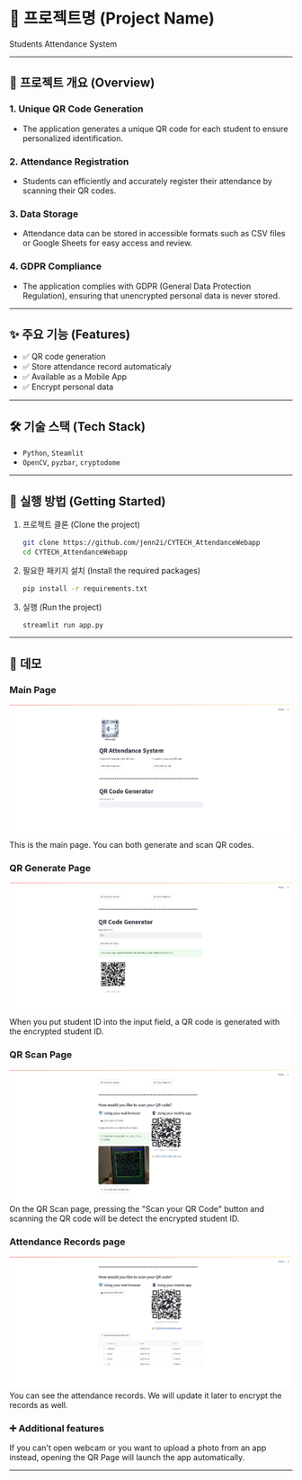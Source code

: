 # 📘 프로젝트명 (Project Name)

Students Attendance System

---

## 📂 프로젝트 개요 (Overview)

### 1. Unique QR Code Generation
- The application generates a unique QR code for each student to ensure personalized identification.

### 2. Attendance Registration
- Students can efficiently and accurately register their attendance by scanning their QR codes.

### 3. Data Storage
- Attendance data can be stored in accessible formats such as CSV files or Google Sheets for easy access and review.

### 4. GDPR Compliance
- The application complies with GDPR (General Data Protection Regulation), ensuring that unencrypted personal data is never stored.
---

## ✨ 주요 기능 (Features)

- ✅ QR code generation
- ✅ Store attendance record automaticaly
- ✅ Available as a Mobile App
- ✅ Encrypt personal data

---

## 🛠️ 기술 스택 (Tech Stack)

- `Python`, `Steamlit`
- `OpenCV`, `pyzbar`, `cryptodome`

---

## 🚀 실행 방법 (Getting Started)

1. 프로젝트 클론 (Clone the project)

    ```bash
    git clone https://github.com/jenn2i/CYTECH_AttendanceWebapp
    cd CYTECH_AttendanceWebapp
    ```

2. 필요한 패키지 설치 (Install the required packages)

    ```bash
    pip install -r requirements.txt
    ```

4. 실행 (Run the project)

    ```bash
    streamlit run app.py
    ```

---

## 📸 데모

### Main Page
![MainPage](demo/mainpage.png)
This is the main page.
You can both generate and scan QR codes.

### QR Generate Page
![GeneratePage](demo/qrgenerate.png)
When you put student ID into the input field, a QR code is generated with the encrypted student ID.

### QR Scan Page
![ScanPage](demo/qrscan.png)
On the QR Scan page, pressing the "Scan your QR Code" button and scanning the QR code will be detect the encrypted student ID.

### Attendance Records page
![AttendanceRecords](demo/records.png)
You can see the attendance records.
We will update it later to encrypt the records as well.

### ➕ Additional features
If you can't open webcam or you want to upload a photo from an app instead, opening the QR Page will launch the app automatically.

---
